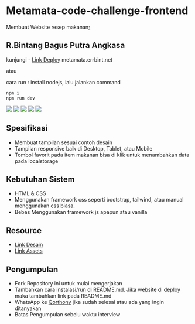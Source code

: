 # Metamata-code-challenge-frontend

Membuat Website resep makanan;

## R.Bintang Bagus Putra Angkasa

kunjungi - [Link Deploy](https://metamata.errbint.net) metamata.errbint.net

atau

cara run : install nodejs, lalu jalankan command
```
npm i
npm run dev
```


![](https://img.shields.io/badge/JAVASCRIPT%20-%23323330.svg?&style=flat&logo=javascript&logoColor=F0DB4F) 
![](https://img.shields.io/badge/REACT%20-%232DB2D4.svg?&style=flat&logo=react&logoColor=white) 
![](https://img.shields.io/badge/NEXT%20-%23000000.svg?&style=flat&logo=next.js&logoColor=white) 
![](https://img.shields.io/badge/FIREBASE%20-%23FFA611.svg?&style=flat&logo=firebase&logoColor=white) 
![](https://img.shields.io/badge/NODE%20-%233C873A.svg?&style=flat&logo=node.js&logoColor=white)


## Spesifikasi
- Membuat tampilan sesuai contoh desain
- Tampilan responsive baik di Desktop, Tablet, atau Mobile
- Tombol favorit pada item makanan bisa di klik untuk menambahkan data pada localstorage

## Kebutuhan Sistem
- HTML & CSS
- Menggunakan framework css seperti bootstrap, tailwind, atau manual menggunakan css biasa.
- Bebas Menggunakan framework js apapun atau vanilla

## Resource
- [Link Desain](https://www.figma.com/file/RFVlJ99NQmpgIfx5AwAJiB/RecipeBooks?node-id=118%3A0)
- [Link Assets](https://drive.google.com/drive/folders/195CbiY3IwFxhPW4HcNsob8Hy2uDau6U9?usp=sharing)

## Pengumpulan
- Fork Repository ini untuk mulai mengerjakan
- Tambahkan cara instalasi/run di README.md. Jika website di deploy maka tambahkan link pada README.md
- WhatsApp ke [Qorthony](https://wa.me/08872402827) jika sudah selesai atau ada yang ingin ditanyakan
- Batas Pengumpulan sebelu waktu interview 
